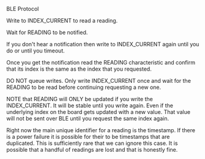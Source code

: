 BLE Protocol

Write to INDEX_CURRENT to read a reading.

Wait for READING to be notified.

If you don't hear a notification then write to INDEX_CURRENT again until you do or until you timeout.

Once you get the notification read the READING characteristic and confirm that its index is the same as the index that you requested.

DO NOT queue writes. Only write INDEX_CURRENT once and wait for the READING to be read before continuing requesting a new one.

NOTE that READING will ONLY be updated if you write the INDEX_CURRENT. It will be stable until you write again. Even if the underlying index on the board gets updated with a new value. That value will not be sent over BLE until you request the same index again.

Right now the main unique identifier for a reading is the timestamp. If there is a power failure it is possible for their to be timestamps that are duplicated. This is sufficiently rare that we can ignore this case. It is possible that a handful of readings are lost and that is honestly fine.
